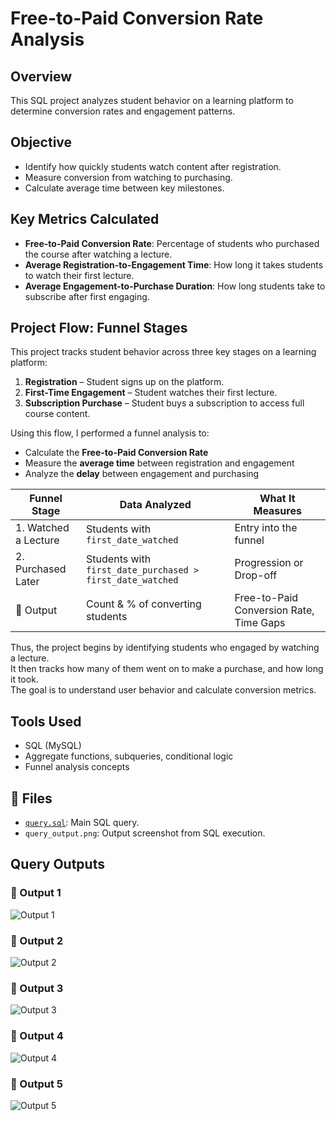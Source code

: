 # Free-to-Paid Conversion Rate Analysis

## Overview
This SQL project analyzes student behavior on a learning platform to determine conversion rates and engagement patterns.

## Objective

- Identify how quickly students watch content after registration.
- Measure conversion from watching to purchasing.
- Calculate average time between key milestones.

## Key Metrics Calculated
- **Free-to-Paid Conversion Rate**: Percentage of students who purchased the course after watching a lecture.
- **Average Registration-to-Engagement Time**: How long it takes students to watch their first lecture.
- **Average Engagement-to-Purchase Duration**: How long students take to subscribe after first engaging.

##  Project Flow: Funnel Stages


This project tracks student behavior across three key stages on a learning platform:

1. **Registration** – Student signs up on the platform.
2. **First-Time Engagement** – Student watches their first lecture.
3. **Subscription Purchase** – Student buys a subscription to access full course content.

Using this flow, I performed a funnel analysis to:
- Calculate the **Free-to-Paid Conversion Rate**
- Measure the **average time** between registration and engagement
- Analyze the **delay** between engagement and purchasing

| **Funnel Stage**        | **Data Analyzed**                                          | **What It Measures**                    |
|-------------------------|------------------------------------------------------------|-----------------------------------------|
| 1. Watched a Lecture     | Students with `first_date_watched`                         | Entry into the funnel                   |
| 2. Purchased Later       | Students with `first_date_purchased > first_date_watched` | Progression or Drop-off                 |
| 🎯 Output                | Count & % of converting students                          | Free-to-Paid Conversion Rate, Time Gaps |

Thus, the project begins by identifying students who engaged by watching a lecture.  
It then tracks how many of them went on to make a purchase, and how long it took.  
The goal is to understand user behavior and calculate conversion metrics.


## Tools Used
- SQL (MySQL)
- Aggregate functions, subqueries, conditional logic
- Funnel analysis concepts

## 📁 Files

- [`query.sql`](query.sql): Main SQL query.
- `query_output.png`: Output screenshot from SQL execution.
## Query Outputs

### 📸 Output 1
![Output 1](output1.png)

### 📸 Output 2
![Output 2](output2.png)

### 📸 Output 3
![Output 3](output3.png)

### 📸 Output 4
![Output 4](output4.png)

### 📸 Output 5
![Output 5](output5.png)

 
